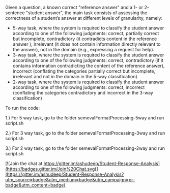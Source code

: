 Given a question, a known correct "reference answer" and a 1- or 2-sentence "student answer", the main task consists of assessing the correctness of a student’s answer at different levels of granularity, namely:

- 5-way task, where the system is required to classify the student answer according to one of the following judgments:
  correct,
  partially correct but incomplete,
  contradictory (it contradicts content in the reference answer ),
  irrelevant (it does not contain information directly relevant to the answer),
  not in the domain (e.g., expressing a request for help).
- 3-way task, where the system is required to classify the student answer according to one of the following judgments:
  correct,
  contradictory (if it contains information contradicting the content of the reference answer),
  incorrect (conflating the categories partially correct but incomplete, irrelevant  and not in the domain in the 5-way classification)
- 2-way task, where the system is required to classify the student answer according to one of the following judgments:
  correct,
  incorrect (conflating the categories contradictory and incorrect in the 3-way classification)

To run the code:

1.) For 5 way task, go to the folder semevalFormatProcessing-5way and run script.sh

2.) For 3 way task, go to the folder semevalFormatProcessing-3way and run script.sh

3.) For 2 way task, go to the folder semevalFormatProcessing-2way and run script.sh



[![Join the chat at https://gitter.im/ashudeep/Student-Response-Analysis](https://badges.gitter.im/Join%20Chat.svg)](https://gitter.im/ashudeep/Student-Response-Analysis?utm_source=badge&utm_medium=badge&utm_campaign=pr-badge&utm_content=badge)